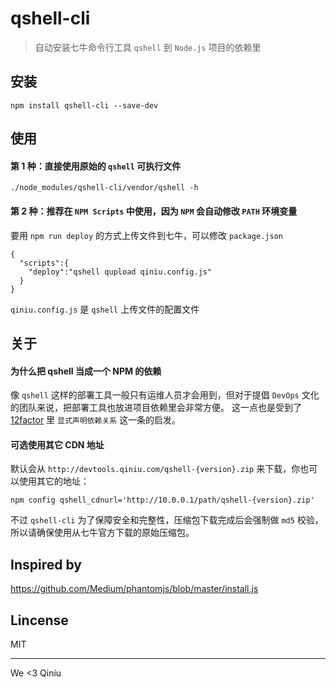 # qshell-cli
> 自动安装七牛命令行工具 `qshell` 到 `Node.js` 项目的依赖里

## 安装

```
npm install qshell-cli --save-dev
```

## 使用

#### 第 1 种：直接使用原始的 `qshell` 可执行文件

```
./node_modules/qshell-cli/vendor/qshell -h
```

#### 第 2 种：推荐在 `NPM Scripts` 中使用，因为 `NPM` 会自动修改 `PATH` 环境变量

要用 `npm run deploy` 的方式上传文件到七牛，可以修改 `package.json` 

```
{
  "scripts":{
    "deploy":"qshell qupload qiniu.config.js" 
  }
}
```

`qiniu.config.js` 是 `qshell` 上传文件的配置文件

## 关于

#### 为什么把 qshell 当成一个 NPM 的依赖

像 `qshell` 这样的部署工具一般只有运维人员才会用到，但对于提倡 `DevOps` 文化的团队来说，把部署工具也放进项目依赖里会非常方便。
这一点也是受到了 [12factor](https://12factor.net/zh_cn/) 里 `显式声明依赖关系` 这一条的启发。

#### 可选使用其它 CDN 地址

默认会从 `http://devtools.qiniu.com/qshell-{version}.zip` 来下载，你也可以使用其它的地址：

```
npm config qshell_cdnurl='http://10.0.0.1/path/qshell-{version}.zip'
```

不过 `qshell-cli` 为了保障安全和完整性，压缩包下载完成后会强制做 `md5` 校验，所以请确保使用从七牛官方下载的原始压缩包。

## Inspired by

https://github.com/Medium/phantomjs/blob/master/install.js

## Lincense

MIT

--------

We <3 Qiniu
